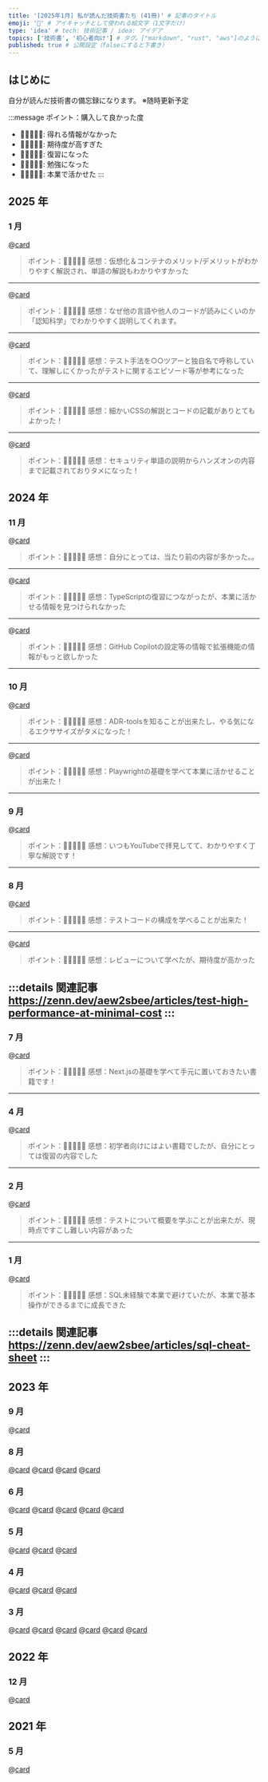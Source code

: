 ```yaml
---
title: '[2025年1月] 私が読んだ技術書たち (41冊)' # 記事のタイトル
emoji: '📖' # アイキャッチとして使われる絵文字（1文字だけ）
type: 'idea' # tech: 技術記事 / idea: アイデア
topics: ['技術書', '初心者向け'] # タグ。["markdown", "rust", "aws"]のように指定する
published: true # 公開設定（falseにすると下書き）
---
```


## はじめに

自分が読んだ技術書の備忘録になります。
※随時更新予定

:::message
ポイント：購入して良かった度
- 🩵🩵🤍🤍🤍: 得れる情報がなかった
- 🩵🩵🤍🤍🤍: 期待度が高すぎた
- 🩵🩵🩵🤍🤍: 復習になった
- 🩵🩵🩵🩵🤍: 勉強になった
- 🩵🩵🩵🩵🩵: 本業で活かせた
:::

## 2025 年
### 1 月
@[card](https://gihyo.jp/book/2020/978-4-297-11690-3)
> ポイント：🩵🩵🩵🩵🤍
> 感想：仮想化＆コンテナのメリット/デメリットがわかりやすく解説され、単語の解説もわかりやすかった
---

@[card](https://www.shuwasystem.co.jp/book/9784798068534.html)
> ポイント：🩵🩵🩵🩵🤍
> 感想：なぜ他の言語や他人のコードが読みにくいのか「認知科学」でわかりやすく説明してくれます。
---

@[card](https://book.mynavi.jp/ec/products/detail/id=146407)
> ポイント：🩵🩵🩵🩵🤍
> 感想：テスト手法を○○ツアーと独自名で呼称していて、理解しにくかったがテストに関するエピソード等が参考になった
---

@[card](https://gihyo.jp/book/2024/978-4-297-13943-8)
> ポイント：🩵🩵🩵🩵🤍
> 感想：細かいCSSの解説とコードの記載がありとてもよかった！
---

@[card](https://www.shoeisha.co.jp/book/detail/9784798169477)
> ポイント：🩵🩵🩵🩵🤍
> 感想：セキュリティ単語の説明からハンズオンの内容まで記載されておりタメになった！



## 2024 年

### 11 月
@[card](https://www.socym.co.jp/book/post-19000)
> ポイント：🩵🩵🤍🤍🤍
> 感想：自分にとっては、当たり前の内容が多かった。。
---

@[card](https://gihyo.jp/magazine/SD/archive/2024/202405)
> ポイント：🩵🩵🩵🤍🤍
> 感想：TypeScriptの復習につながったが、本業に活かせる情報を見つけられなかった
---

@[card](https://gihyo.jp/magazine/SD/archive/2024/202401)
> ポイント：🩵🩵🤍🤍🤍
> 感想：GitHub Copilotの設定等の情報で拡張機能の情報がもっと欲しかった
---

### 10 月
@[card](https://gihyo.jp/magazine/SD/archive/2024/202410)
> ポイント：🩵🩵🩵🩵🤍
> 感想：ADR-toolsを知ることが出来たし、やる気になるエクササイズがタメになった！
---

@[card](https://gihyo.jp/book/2024/978-4-297-14220-9)
> ポイント：🩵🩵🩵🩵🩵
> 感想：Playwrightの基礎を学べて本業に活かせることが出来た！
---

### 9 月
@[card](https://gihyo.jp/book/2024/978-4-297-14285-8)
> ポイント：🩵🩵🩵🩵🤍
> 感想：いつもYouTubeで拝見してて、わかりやすく丁寧な解説です！
---

### 8 月

@[card](https://book.mynavi.jp/ec/products/detail/id=134252)
> ポイント：🩵🩵🩵🩵🤍
> 感想：テストコードの構成を学べることが出来た！
---

@[card](https://bookplus.nikkei.com/atcl/catalog/23/11/07/01094/)
> ポイント：🩵🩵🩵🩵🤍
> 感想：レビューについて学べたが、期待度が高かった

:::details 関連記事
https://zenn.dev/aew2sbee/articles/test-high-performance-at-minimal-cost
:::
---


### 7 月
@[card](https://gihyo.jp/book/2024/978-4-297-14061-8)
> ポイント：🩵🩵🩵🩵🤍
> 感想：Next.jsの基礎を学べて手元に置いておきたい書籍です！
---


### 4 月
@[card](https://gihyo.jp/book/2023/978-4-297-13871-4)
> ポイント：🩵🩵🩵🤍🤍
> 感想：初学者向けにはよい書籍でしたが、自分にとっては復習の内容でした
---

### 2 月

@[card](https://www.shoeisha.co.jp/book/detail/9784798178189)
> ポイント：🩵🩵🩵🩵🤍
> 感想：テストについて概要を学ぶことが出来たが、現時点ですこし難しい内容があった
---


### 1 月

@[card](https://www.shoeisha.co.jp/book/detail/9784798179612)
> ポイント：🩵🩵🩵🩵🩵
> 感想：SQL未経験で本業で避けていたが、本業で基本操作ができるまでに成長できた

:::details 関連記事
https://zenn.dev/aew2sbee/articles/sql-cheat-sheet
:::
---


## 2023 年
### 9 月

@[card](https://www.shoeisha.co.jp/book/detail/9784798167282)

### 8 月

@[card](https://bnn.co.jp/products/9784802512480)
@[card](https://www.oreilly.co.jp/books/9784873116860/)
@[card](https://book.impress.co.jp/books/1121101138)
@[card](https://gihyo.jp/book/2022/978-4-297-12916-3)

### 6 月

@[card](https://booth.pm/ja/items/3109503)
@[card](https://booth.pm/ja/items/1242542)
@[card](https://booth.pm/ja/items/1036317)
@[card](https://booth.pm/ja/items/825879)
@[card](https://www.shuwasystem.co.jp/book/9784798046143.html)

### 5 月

@[card](https://www.ohmsha.co.jp/book/9784274068560/)
@[card](https://www.oreilly.co.jp/books/9784873119045/)
@[card](https://www.hyuki.com/math/)

### 4 月

@[card](https://www.oreilly.co.jp/books/9784873119465/)
@[card](https://www.oreilly.co.jp/books/9784814400362/)
@[card](https://books.bunshun.jp/ud/book/num/9784163917689)

### 3 月

@[card](https://gihyo.jp/book/2017/978-4-7741-9087-7)
@[card](https://www.shoeisha.co.jp/book/detail/9784798171548)
@[card](https://www.shoeisha.co.jp/book/detail/9784798179421)
@[card](https://oukayuka.booth.pm/items/2367992)
@[card](https://oukayuka.booth.pm/items/2368019)
@[card](https://oukayuka.booth.pm/items/2368045)

## 2022 年
### 12 月

@[card](https://bookplus.nikkei.com/atcl/catalog/22/04/24/00110/)

## 2021 年

### 5 月

@[card](https://www.oreilly.co.jp/books/9784873115658/)
